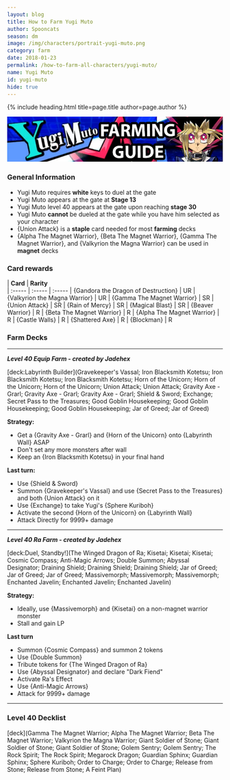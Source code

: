 ```yaml
---
layout: blog
title: How to Farm Yugi Muto
author: Spooncats
season: dm
image: /img/characters/portrait-yugi-muto.png
category: farm
date: 2018-01-23
permalink: /how-to-farm-all-characters/yugi-muto/
name: Yugi Muto
id: yugi-muto
hide: true
---
```


{% include heading.html title=page.title author=page.author %}

![yugi banner](img/events/yugi.png)

### General Information
* Yugi Muto requires **white** keys to duel at the gate
* Yugi Muto appears at the gate at **Stage 13**
* Yugi Muto level 40 appears at the gate upon reaching **stage 30**
* Yugi Muto **cannot** be dueled at the gate while you have him selected as your character
* {Union Attack} is a **staple** card needed for most **farming** decks
* {Alpha The Magnet Warrior}, {Beta The Magnet Warrior}, {Gamma The Magnet Warrior}, and {Valkyrion the Magna Warrior} can be used in **magnet** decks

### Card rewards

| **Card** |  **Rarity**  
| :----- | :----- | :----- 
| {Gandora the Dragon of Destruction} | UR
| {Valkyrion the Magna Warrior} | UR
| {Gamma The Magnet Warrior} | SR
| {Union Attack} | SR
| {Rain of Mercy} | SR
| {Magical Blast} | SR
| {Beaver Warrior} | R
| {Beta The Magnet Warrior} | R
| {Alpha The Magnet Warrior} | R
| {Castle Walls} | R
| {Shattered Axe} | R
| {Blockman} | R

### Farm Decks
---
***Level 40 Equip Farm - created by Jadehex***

[deck:Labyrinth Builder](Gravekeeper's Vassal; Iron Blacksmith Kotetsu; Iron Blacksmith Kotetsu; Iron Blacksmith Kotetsu; Horn of the Unicorn; Horn of the Unicorn; Horn of the Unicorn; Union Attack; Union Attack; Gravity Axe - Grarl; Gravity Axe - Grarl; Gravity Axe - Grarl; Shield & 
Sword; Exchange; Secret Pass to the Treasures; Good Goblin Housekeeping; Good Goblin Housekeeping; Good Goblin Housekeeping; Jar of Greed; Jar of Greed)

**Strategy:**
* Get a {Gravity Axe - Grarl} and {Horn of the Unicorn} onto {Labyrinth Wall} ASAP
* Don't set any more monsters after wall
* Keep an {Iron Blacksmith Kotetsu} in your final hand

**Last turn:**
* Use {Shield & Sword}
* Summon {Gravekeeper's Vassal} and use {Secret Pass to the Treasures} and both {Union Attack} on it
* Use {Exchange} to take Yugi's {Sphere Kuriboh}
* Activate the second {Horn of the Unicorn} on {Labyrinth Wall}
* Attack Directly for 9999+ damage

---
***Level 40 Ra Farm - created by Jadehex***

[deck:Duel, Standby!](The Winged Dragon of Ra; Kisetai; Kisetai; Kisetai; Cosmic Compass; Anti-Magic Arrows; Double Summon; Abyssal Designator; Draining Shield; Draining Shield; Draining Shield; Jar of Greed; Jar of Greed; Jar of Greed; Massivemorph; Massivemorph; Massivemorph; Enchanted Javelin; Enchanted Javelin; Enchanted Javelin)

**Strategy:**
* Ideally, use {Massivemorph} and {Kisetai} on a non-magnet warrior monster
* Stall and gain LP

**Last turn**
* Summon {Cosmic Compass} and summon 2 tokens
* Use {Double Summon}
* Tribute tokens for {The Winged Dragon of Ra}
* Use {Abyssal Designator} and declare "Dark Fiend"
* Activate Ra's Effect
* Use {Anti-Magic Arrows}
* Attack for 9999+ damage

---
### Level 40 Decklist

[deck](Gamma The Magnet Warrior; Alpha The Magnet Warrior; Beta The Magnet Warrior; Valkyrion the Magna Warrior; Giant Soldier of Stone; Giant Soldier of Stone; Giant Soldier of Stone; Golem Sentry; Golem Sentry; The Rock Spirit; The Rock Spirit; Megarock Dragon; Guardian Sphinx; Guardian Sphinx; Sphere Kuriboh; Order to Charge; Order to Charge; Release from Stone; Release from Stone; A Feint Plan)
